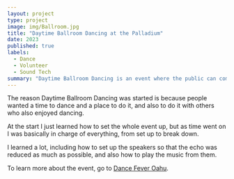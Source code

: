 ```yaml
---
layout: project
type: project
image: img/Ballroom.jpg
title: "Daytime Ballroom Dancing at the Palladium"
date: 2023
published: true
labels:
  - Dance
  - Volunteer
  - Sound Tech
summary: "Daytime Ballroom Dancing is an event where the public can come to social dance with others and have fun."
---
```


The reason Daytime Ballroom Dancing was started is because people wanted a time to dance and a place to do it, and also to do it with others who also enjoyed dancing.

At the start I just learned how to set the whole event up, but as time went on I was basically in charge of everything, from set up to break down. 

I learned a lot, including how to set up the speakers so that the echo was reduced as much as possible, and also how to play the music from them.

To learn more about the event, go to [Dance Fever Oahu](www.dancefeveroahu.com).
